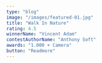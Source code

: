 ```yaml
---
type: "blog"
image: "/images/featured-01.jpg"
title: "Walk In Nature"
rating: 4.5
winnerName: "Vincent Adam"
contestAuthorName: "Anthony Soft"
awards: "1.000 + Camera"
button: "Readmore"
---
```

